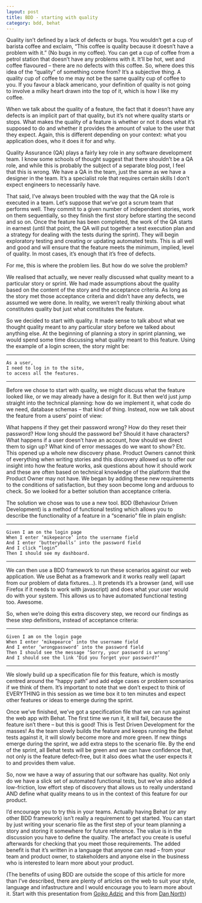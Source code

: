 ```yaml
---
layout: post
title: BDD - starting with quality
category: bdd, behat
---
```


Quality isn’t defined by a lack of defects or bugs. You wouldn’t get a cup of barista coffee and exclaim, “This coffee is quality because it doesn’t have a problem with it.” (No bugs in my coffee). You can get a cup of coffee from a petrol station that doesn’t have any problems with it. It’ll be hot, wet and coffee flavoured – there are no defects with this coffee. So, where does this idea of the “quality” of something come from? It’s a subjective thing. A quality cup of coffee to me may not be the same quality cup of coffee to you. If you favour a black americano, your definition of quality is not going to involve a milky heart drawn into the top of it, which is how I like my coffee.

When we talk about the quality of a feature, the fact that it doesn’t have any defects is an implicit part of that quality, but it’s not where quality starts or stops. What makes the quality of a feature is whether or not it does what it’s supposed to do and whether it provides the amount of value to the user that they expect. Again, this is different depending on your context: what you application does, who it does it for and why.

Quality Assurance (QA) plays a fairly key role in any software development team. I know some schools of thought suggest that there shouldn’t be a QA role, and while this is probably the subject of a separate blog post, I feel that this is wrong. We have a QA in the team, just the same as we have a designer in the team. It’s a specialist role that requires certain skills I don’t expect engineers to necessarily have.

That said, I’ve always been troubled with the way that the QA role is executed in a team. Let’s suppose that we’ve got a scrum team that performs well. They commit to a given number of independent stories, work on them sequentially, so they finish the first story before starting the second and so on. Once the feature has been completed, the work of the QA starts in earnest (until that point, the QA will put together a test execution plan and a strategy for dealing with the tests during the sprint). They will begin exploratory testing and creating or updating automated tests. This is all well and good and will ensure that the feature meets the minimum, implied, level of quality. In most cases, it’s enough that it’s free of defects.

For me, this is where the problem lies. But how do we solve the problem?

We realised that actually, we never really discussed what quality meant to a particular story or sprint. We had made assumptions about the quality based on the content of the story and the acceptance criteria. As long as the story met those acceptance criteria and didn’t have any defects, we assumed we were done. In reality, we weren’t really thinking about what constitutes quality but just what constitutes the feature.

So we decided to start with quality. It made sense to talk about what we thought quality meant to any particular story before we talked about anything else. At the beginning of planning a story in sprint planning, we would spend some time discussing what quality meant to this feature. Using the example of a login screen, the story might be:

----
	As a user,
	I need to log in to the site,
	to access all the features.

----

Before we chose to start with quality, we might discuss what the feature looked like, or we may already have a design for it. But then we’d just jump straight into the technical planning: how do we implement it, what code do we need, database schemas – that kind of thing. Instead, now we talk about the feature from a users’ point of view:

What happens if they get their password wrong?
How do they reset their password?
How long should the password be? Should it have characters?
What happens if a user doesn’t have an account, how should we direct them to sign up?
What kind of error messages do we want to show?
Etc.
This opened up a whole new discovery phase. Product Owners cannot think of everything when writing stories and this discovery allowed us to offer our insight into how the feature works, ask questions about how it should work and these are often based on technical knowledge of the platform that the Product Owner may not have. We began by adding these new requirements to the conditions of satisfaction, but they soon become long and arduous to check. So we looked for a better solution than acceptance criteria.

The solution we chose was to use a new tool. BDD (Behaviour Driven Development) is a method of functional testing which allows you to describe the functionality of a feature in a “scenario” file in plain english:

----
	Given I am on the login page 
	When I enter ‘mikepearce’ into the username field 
	And I enter ‘butteryballs’ into the password field 
	And I click “login” 
	Then I should see my dashboard. 

----

We can then use a BDD framework to run these scenarios against our web application. We use Behat as a framework and it works really well (apart from our problem of data fixtures…). It pretends it’s a browser (and, will use Firefox if it needs to work with javascript) and does what your user would do with your system. This allows us to have automated functional testing too. Awesome.

So, when we’re doing this extra discovery step, we record our findings as these step definitions, instead of acceptance criteria:

----
	Given I am on the login page
	When I enter ‘mikepearce’ into the username field
	And I enter ‘wrongpassword’ into the password field
	Then I should see the message ‘Sorry, your password is wrong’
	And I should see the link ‘Did you forget your password?’

----

We slowly build up a specification file for this feature, which is mostly centred around the “happy path” and add edge cases or problem scenarios if we think of them. It’s important to note that we don’t expect to think of EVERYTHING in this session as we time box it to ten minutes and expect other features or ideas to emerge during the sprint.

Once we’ve finished, we’ve got a specification file that we can run against the web app with Behat. The first time we run it, it will fail, because the feature isn’t there – but this is good! This is Test Driven Development for the masses! As the team slowly builds the feature and keeps running the Behat tests against it, it will slowly become more and more green. If new things emerge during the sprint, we add extra steps to the scenario file. By the end of the sprint, all Behat tests will be green and we can have confidence that, not only is the feature defect-free, but it also does what the user expects it to and provides them value.

So, now we have a way of assuring that our software has quality. Not only do we have a slick set of automated functional tests, but we’ve also added a low-friction, low effort step of discovery that allows us to really understand AND define what quality means to us in the context of this feature for our product.

I’d encourage you to try this in your teams. Actually having Behat (or any other BDD framework) isn’t really a requirement to get started. You can start by just writing your scenario file as the first step of your team planning a story and storing it somewhere for future reference. The value is in the discussion you have to define the quality. The artefact you create is useful afterwards for checking that you meet those requirements. The added benefit is that it’s written in a language that anyone can read – from your team and product owner, to stakeholders and anyone else in the business who is interested to learn more about your product.

(The benefits of using BDD are outside the scope of this article for more than I’ve described, there are plenty of articles on the web to suit your style, language and infastructure and I would encourage you to learn more about it. Start with this presentation from [Gojko Adzic](https://www.youtube.com/watch?v=677R07arGtw&feature=youtu.be) and this from [Dan North](http://dannorth.net/introducing-bdd/))

